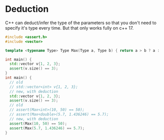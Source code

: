 # Deduction

C++ can deduct/infer the type of the parameters so that you don't need
to specify it's type every time. But that only works fully on c++ 17.

```cpp
#include <assert.h>
#include <vector>

template <typename Type> Type Max(Type a, Type b) { return a > b ? a : b; }

int main() {
  std::vector v{1, 2, 3};
  assert(v.size() == 3);
}
int main() {
  // old
  // std::vector<int> v{1, 2, 3};
  // new, with deduction
  std::vector v{1, 2, 3};
  assert(v.size() == 3);
  // old
  // assert(Max<int>(10, 50) == 50);
  // assert(Max<double>(5.7, 1.436246) == 5.7);
  // new, with deduction
  assert(Max(10, 50) == 50);
  assert(Max(5.7, 1.436246) == 5.7);
}

```
